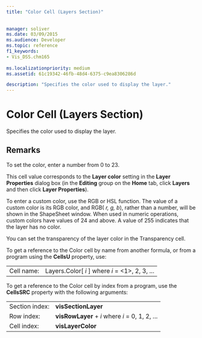 ```yaml
---
title: "Color Cell (Layers Section)"
 
 
manager: soliver
ms.date: 03/09/2015
ms.audience: Developer
ms.topic: reference
f1_keywords:
- Vis_DSS.chm165
 
ms.localizationpriority: medium
ms.assetid: 61c19342-46fb-48d4-6375-c9ea8306286d

description: "Specifies the color used to display the layer."
---
```


# Color Cell (Layers Section)

Specifies the color used to display the layer.
  
## Remarks

To set the color, enter a number from 0 to 23.
  
This cell value corresponds to the **Layer color** setting in the **Layer Properties** dialog box (in the **Editing** group on the **Home** tab, click **Layers** and then click **Layer Properties**).
  
To enter a custom color, use the RGB or HSL function. The value of a custom color is its RGB color, and RGB( *r, g, b*), rather than a number, will be shown in the ShapeSheet window. When used in numeric operations, custom colors have values of 24 and above. A value of 255 indicates that the layer has no color. 
  
You can set the transparency of the layer color in the Transparency cell.
  
To get a reference to the Color cell by name from another formula, or from a program using the **CellsU** property, use: 
  
|||
|:-----|:-----|
|Cell name:  <br/> |Layers.Color[ *i*  ]           where  *i*  = <1>, 2, 3, ...  <br/> |
   
To get a reference to the Color cell by index from a program, use the **CellsSRC** property with the following arguments: 
  
|||
|:-----|:-----|
|Section index:  <br/> |**visSectionLayer** <br/> |
|Row index:  <br/> |**visRowLayer** +  *i*           where  *i*  = 0, 1, 2, ...  <br/> |
|Cell index:  <br/> |**visLayerColor** <br/> |
   

